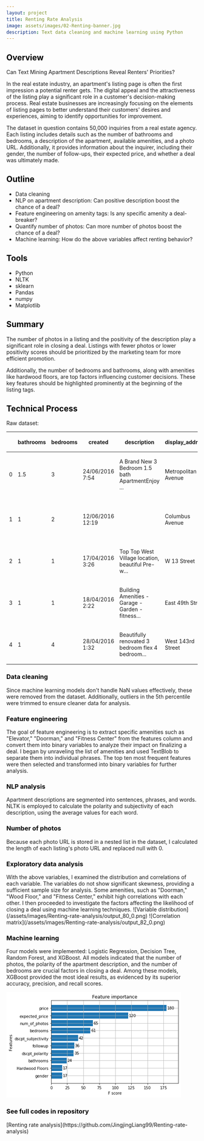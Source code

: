 ```yaml
---
layout: project
title: Renting Rate Analysis
image: assets/images/02-Renting-banner.jpg
description: Text data cleaning and machine learning using Python
---
```

<h2 id="Overview" style="color:black">Overview</h2>

Can Text Mining Apartment Descriptions Reveal Renters' Priorities?

In the real estate industry, an apartment's listing page is often the first impression a potential renter gets. The digital appeal and the attractiveness of the listing play a significant role in a customer's decision-making process. Real estate businesses are increasingly focusing on the elements of listing pages to better understand their customers' desires and experiences, aiming to identify opportunities for improvement.

The dataset in question contains 50,000 inquiries from a real estate agency. Each listing includes details such as the number of bathrooms and bedrooms, a description of the apartment, available amenities, and a photo URL. Additionally, it provides information about the inquirer, including their gender, the number of follow-ups, their expected price, and whether a deal was ultimately made.

<h2 id="Outline" style="color:black">Outline</h2>

-   Data cleaning
-   NLP on apartment description: Can positive description boost the chance of a deal?
-   Feature engineering on amenity tags: Is any specific amenity a deal-breaker?
-   Quantify number of photos: Can more number of photos boost the chance of a deal?
-   Machine learning: How do the above variables affect renting behavior?

<h2 id="Tools" style="color:black">Tools</h2>

-   Python
-   NLTK
-   sklearn
-   Pandas
-   numpy
-   Matplotlib

<h2 id="Summary" style="color:black">Summary</h2>
The number of photos in a listing and the positivity of the description play a significant role in closing a deal. Listings with fewer photos or lower positivity scores should be prioritized by the marketing team for more efficient promotion.

Additionally, the number of bedrooms and bathrooms, along with amenities like hardwood floors, are top factors influencing customer decisions. These key features should be highlighted prominently at the beginning of the listing tags.
 
<h2 id="Technical Process" style="color:black">Technical Process</h2>
Raw dataset:
<div>
<table class="project">
<thead>
<tr class="header">
<th><p></p></th>
<th><p>bathrooms</p></th>
<th><p>bedrooms</p></th>
<th><p>created</p></th>
<th><p>description</p></th>
<th><p>display_address</p></th>
<th><p>features</p></th>
<th><p>latitude</p></th>
<th><p>listing_id</p></th>
<th><p>longitude</p></th>
<th><p>photos</p></th>
<th><p>price</p></th>
<th><p>street_address</p></th>
<th><p>is_deal</p></th>
<th><p>gender</p></th>
<th><p>expected_price</p></th>
<th><p>followup</p></th>
</tr>
</thead>
<tbody>
<tr class="odd">
<td><p>0</p></td>
<td><p>1.5</p></td>
<td><p>3</p></td>
<td><p>24/06/2016 7:54</p></td>
<td><p>A Brand New 3 Bedroom 1.5 bath ApartmentEnjoy ...</p></td>
<td><p>Metropolitan Avenue</p></td>
<td><p>[]</p></td>
<td><p>40.7145</p></td>
<td><p>7211212</p></td>
<td><p>-73.9425</p></td>
<td><p>[https://photos.renthop.com/2/7211212_1ed4542...</p></td>
<td><p>3000.0</p></td>
<td><p>792 Metropolitan Avenue</p></td>
<td><p>1</p></td>
<td><p>female</p></td>
<td><p>2700.0</p></td>
<td><p>13.0</p></td>
</tr>
<tr class="even">
<td><p>1</p></td>
<td><p>1</p></td>
<td><p>2</p></td>
<td><p>12/06/2016 12:19</p></td>
<td></td>
<td><p>Columbus Avenue</p></td>
<td><p>[Doorman, Elevator, Fitness Center, Cat...</p></td>
<td><p>40.7947</p></td>
<td><p>7150865</p></td>
<td><p>-73.9667</p></td>
<td><p>[https://photos.renthop.com/2/7150865_be3306c...</p></td>
<td><p>5465.0</p></td>
<td><p>808 Columbus Avenue</p></td>
<td><p>0</p></td>
<td><p>male</p></td>
<td><p>5200.0</p></td>
<td><p>NaN</p></td>
</tr>
<tr class="odd">
<td><p>2</p></td>
<td><p>1</p></td>
<td><p>1</p></td>
<td><p>17/04/2016 3:26</p></td>
<td><p>Top Top West Village location, beautiful Pre-w...</p></td>
<td><p>W 13 Street</p></td>
<td><p>[Laundry In Building, Dishwasher, Hardwoo...</p></td>
<td><p>40.7388</p></td>
<td><p>6887163</p></td>
<td><p>-74.0018</p></td>
<td><p>[https://photos.renthop.com/2/6887163_de85c42...</p></td>
<td><p>2850.0</p></td>
<td><p>241 W 13 Street</p></td>
<td><p>1</p></td>
<td><p>male</p></td>
<td><p>2900.0</p></td>
<td><p>NaN</p></td>
</tr>
<tr class="even">
<td><p>3</p></td>
<td><p>1</p></td>
<td><p>1</p></td>
<td><p>18/04/2016 2:22</p></td>
<td><p>Building Amenities - Garage - Garden - fitness...</p></td>
<td><p>East 49th Street</p></td>
<td><p>[Hardwood Floors, No Fee]</p></td>
<td><p>40.7539</p></td>
<td><p>6888711</p></td>
<td><p>-73.9677</p></td>
<td><p>[https://photos.renthop.com/2/6888711_6e660ce...</p></td>
<td><p>3275.0</p></td>
<td><p>333 East 49th Street</p></td>
<td><p>0</p></td>
<td><p>female</p></td>
<td><p>3500.0</p></td>
<td><p>NaN</p></td>
</tr>
<tr class="odd">
<td><p>4</p></td>
<td><p>1</p></td>
<td><p>4</p></td>
<td><p>28/04/2016 1:32</p></td>
<td><p>Beautifully renovated 3 bedroom flex 4 bedroom...</p></td>
<td><p>West 143rd Street</p></td>
<td><p>[Pre-War]</p></td>
<td><p>40.8241</p></td>
<td><p>6934781</p></td>
<td><p>-73.9493</p></td>
<td><p>[https://photos.renthop.com/2/6934781_1fa4b41...</p></td>
<td><p>3350.0</p></td>
<td><p>500 West 143rd Street</p></td>
<td><p>0</p></td>
<td><p>female</p></td>
<td><p>3200.0</p></td>
<td><p>0.0</p></td>
</tr>
</tbody>
</table>

</div>
<h3 id="Data cleaning" style="color:black">Data cleaning</h3>
Since machine learning models don't handle NaN values effectively, these were removed from the dataset. Additionally, outliers in the 5th percentile were trimmed to ensure cleaner data for analysis.

<h3 id="Feature engineering" style="color:black">Feature engineering</h3>
The goal of feature engineering is to extract specific amenities such as "Elevator," "Doorman," and "Fitness Center" from the features column and convert them into binary variables to analyze their impact on finalizing a deal. I began by unraveling the list of amenities and used TextBlob to separate them into individual phrases. The top ten most frequent features were then selected and transformed into binary variables for further analysis.

<h3 id="NLP analysis" style="color:black">NLP analysis</h3>
Apartment descriptions are segmented into sentences, phrases, and words. NLTK is employed to calculate the polarity and subjectivity of each description, using the average values for each word.

<h3 id="Number of photos" style="color:black">Number of photos</h3>
Because each photo URL is stored in a nested list in the dataset, I calculated the length of each listing's photo URL and replaced null with 0.

<h3 id="Exploratory data analysis" style="color:black">Exploratory data analysis</h3>
With the above variables, I examined the distribution and correlations of each variable. The variables do not show significant skewness, providing a sufficient sample size for analysis. Some amenities, such as "Doorman," "Wood Floor," and "Fitness Center," exhibit high correlations with each other. I then proceeded to investigate the factors affecting the likelihood of closing a deal using machine learning techniques.
![Variable distribution](/assets/images/Renting-rate-analysis/output_80_0.png)
![Correlation matrix](/assets/images/Renting-rate-analysis/output_82_0.png)

<h3 id="Machine learning" style="color:black">Machine learning</h3>
Four models were implemented: Logistic Regression, Decision Tree, Random Forest, and XGBoost. All models indicated that the number of photos, the polarity of the apartment description, and the number of bedrooms are crucial factors in closing a deal. Among these models, XGBoost provided the most ideal results, as evidenced by its superior accuracy, precision, and recall scores.

![Xgboost result](/assets/images/Renting-rate-analysis/output_109_0.png)

<h3 id="See full codes in repository" style="color:black">See full codes in repository</h3>
[Renting rate analysis](https://github.com/JingjingLiang99/Renting-rate-analysis)
